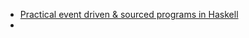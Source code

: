 - [Practical event driven & sourced programs in Haskell](https://www.ahri.net/2019/07/practical-event-driven-and-sourced-programs-in-haskell/)
-